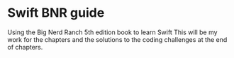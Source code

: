 # Swift BNR guide
Using the Big Nerd Ranch 5th edition book to learn Swift
    This will be my work for the chapters and the solutions to the coding challenges at the end of chapters. 
